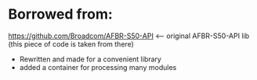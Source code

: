 # Borrowed from:
https://github.com/Broadcom/AFBR-S50-API <-- original AFBR-S50-API lib (this piece of code is taken from there)

- Rewritten and made for a convenient library
- added a container for processing many modules
